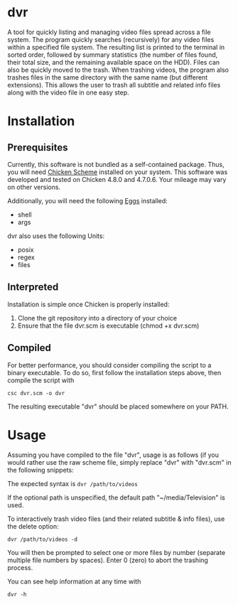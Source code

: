 dvr
===

A tool for quickly listing and managing video files spread across a file system. The program quickly searches (recursively) for any video files within a specified file system. The resulting list is printed to the terminal in sorted order, followed by summary statistics (the number of files found, their total size, and the remaining available space on the HDD). Files can also be quickly moved to the trash. When trashing videos, the program also trashes files in the same directory with the same name (but different extensions). This allows the user to trash all subtitle and related info files along with the video file in one easy step.

Installation
============

Prerequisites
-------------

Currently, this software is not bundled as a self-contained package. Thus, you will need [Chicken Scheme](http://www.call-cc.org/) installed on your system. This software was developed and tested on Chicken 4.8.0 and 4.7.0.6. Your mileage may vary on other versions. 

Additionally, you will need the following [Eggs](http://wiki.call-cc.org/eggs) installed:
* shell
* args

dvr also uses the following Units:
* posix
* regex
* files

Interpreted
-----------
Installation is simple once Chicken is properly installed:

1. Clone the git repository into a directory of your choice
2. Ensure that the file dvr.scm is executable (chmod +x dvr.scm)

Compiled
--------
For better performance, you should consider compiling the script to a binary executable. To do so, first follow the installation steps above, then compile the script with

`csc dvr.scm -o dvr`

The resulting executable "dvr" should be placed somewhere on your PATH.

Usage
=====
Assuming you have compiled to the file "dvr", usage is as follows (if you would rather use the raw scheme file, simply replace "dvr" with "dvr.scm" in the following snippets:

The expected syntax is `dvr /path/to/videos`

If the optional path is unspecified, the default path "~/media/Television" is used.

To interactively trash video files (and their related subtitle & info files), use the delete option:

`dvr /path/to/videos -d`

You will then be prompted to select one or more files by number (separate multiple file numbers by spaces). Enter 0 (zero) to abort the trashing process.

You can see help information at any time with

`dvr -h`

